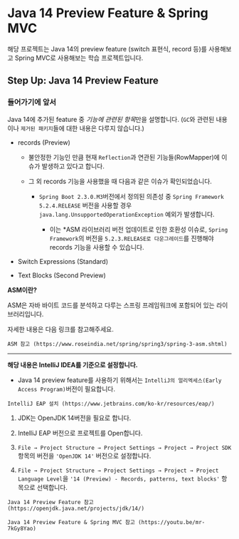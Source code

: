 # Java 14 Preview Feature & Spring MVC

해당 프로젝트는 Java 14의 preview feature (switch 표현식, record 등)를 사용해보고 Spring MVC로 사용해보는 학습 프로젝트입니다.

## Step Up: Java 14 Preview Feature

### 들어가기에 앞서

Java 14에 추가된 feature 중 *기능에 관련된 항목*만을 설명합니다. (`GC`와 관련된 내용이나 `제거된 패키지`들에 대한 내용은 다루지 않습니다.)

- records (Preview)

    - 불안정한 기능인 만큼 현재 `Reflection`과 연관된 기능들(RowMapper)에 이슈가 발생하고 있다고 합니다.
    
    - 그 외 records 기능을 사용했을 때 다음과 같은 이슈가 확인되었습니다.
        
        - `Spring Boot 2.3.0.M3`버전에서 정의된 의존성 중 `Spring Framework 5.2.4.RELEASE` 버전을 사용할 경우 `java.lang.UnsupportedOperationException` 예외가 발생합니다.
        
            - 이는 *ASM 라이브러리 버전 업데이트로 인한 호환성 이슈로, `Spring Framework`의 버전을 `5.2.3.RELEASE로 다운그레이드`를 진행해야 records 기능을 사용할 수 있습니다. 

- Switch Expressions (Standard)

- Text Blocks (Second Preview)

**ASM이란?**

ASM은 자바 바이트 코드를 분석하고 다루는 스프링 프레임워크에 포함되어 있는 라이브러리입니다.

자세한 내용은 다음 링크를 참고해주세요.

```
ASM 참고 (https://www.roseindia.net/spring/spring3/spring-3-asm.shtml)
```
- - -

**해당 내용은 IntelliJ IDEA를 기준으로 설정합니다.**

* Java 14 preview feature를 사용하기 위해서는 `IntelliJ의 얼리엑세스(Early Access Program)`버전이 필요합니다.

```
IntelliJ EAP 설치 (https://www.jetbrains.com/ko-kr/resources/eap/)
```

1. JDK는 OpenJDK 14버전을 필요로 합니다.

2. IntelliJ EAP 버전으로 프로젝트를 Open합니다.

3. `File → Project Structure → Project Settings → Project → Project SDK`항목의 버전을 `'OpenJDK 14'` 버전으로 설정합니다.

4. `File → Project Structure → Project Settings → Project → Project Language Level`을 `'14 (Preview) - Records, patterns, text blocks'` 항목으로 선택합니다.

```
Java 14 Preview Feature 참고 (https://openjdk.java.net/projects/jdk/14/)

Java 14 Preview Feature & Spring MVC 참고 (https://youtu.be/mr-7kGy8Yao)
```